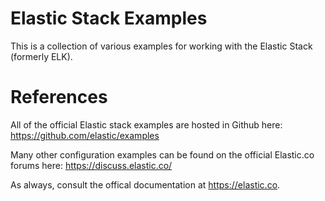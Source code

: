 # Elastic Stack Examples

This is a collection of various examples for working with the Elastic Stack (formerly ELK).


# References

All of the official Elastic stack examples are hosted in Github here: https://github.com/elastic/examples

Many other configuration examples can be found on the official Elastic.co forums here: https://discuss.elastic.co/ 

As always, consult the offical documentation at https://elastic.co. 